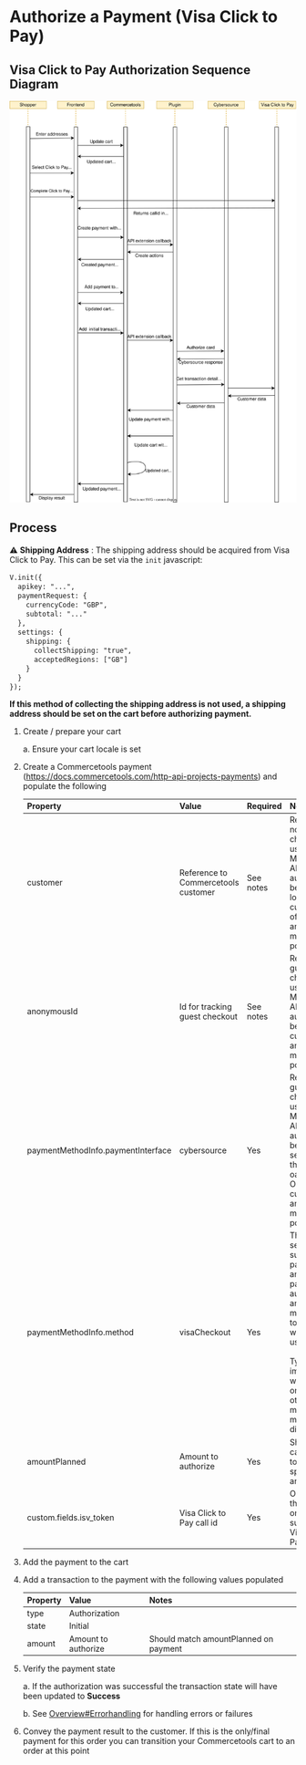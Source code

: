 # Authorize a Payment (Visa Click to Pay)

## Visa Click to Pay Authorization Sequence Diagram

![Visa Click to Pay Authorization flow](images/Authorization-Flow-Visa-ClicktoPay.svg)

## Process

⚠️ **Shipping Address** :
The shipping address should be acquired from Visa Click to Pay. This can be set via the `init` javascript:

    V.init({
      apikey: "...",
      paymentRequest: {
        currencyCode: "GBP",
        subtotal: "..."
      },
      settings: {
        shipping: {
          collectShipping: "true",
          acceptedRegions: ["GB"]
        }
      }
    });

**If this method of collecting the shipping address is not used, a shipping address should be set on the cart before authorizing payment.**

1.  Create / prepare your cart

    a. Ensure your cart locale is set

2.  Create a Commercetools payment
    (<https://docs.commercetools.com/http-api-projects-payments>) and
    populate the following

    | Property                           | Value                               | Required  | Notes                                                                                                                                                                                                                                                |
    | ---------------------------------- | ----------------------------------- | --------- | ---------------------------------------------------------------------------------------------------------------------------------------------------------------------------------------------------------------------------------------------------- |
    | customer                           | Reference to Commercetools customer | See notes | Required for non-guest checkout. If using MyPayments API this will automatically be set to the logged in customer. One of customer or anonymousId must be populated                                                                                  |
    | anonymousId                        | Id for tracking guest checkout      | See notes | Required for guest checkout. If using MyPayments API this will automatically be set. One of customer or anonymousId must be populated                                                                                                                |
    | paymentMethodInfo.paymentInterface | cybersource                         | Yes       | Required for guest checkout. If using MyPayments API this will automatically be set to the session id of the anonymous oauth token. One of customer or anonymousId must be populated                                                                 |
    | paymentMethodInfo.method           | visaCheckout                        | Yes       | The plugin is set up to support payments with and without payer authentication and the method is used to determine which is being used<br><br>Typically an implementation would choose one or the other and the method name may be different to this |
    | amountPlanned                      | Amount to authorize                 | Yes       | Should match cart gross total, unless split payments are being used                                                                                                                                                                                  |
    | custom.fields.isv_token            | Visa Click to Pay call id           | Yes       | Obtain from the 'callid' field on a successful Visa Click to Pay response                                                                                                                                                                            |

3.  Add the payment to the cart

4.  Add a transaction to the payment with the following values populated

    | Property | Value               | Notes                                 |
    | -------- | ------------------- | ------------------------------------- |
    | type     | Authorization       |                                       |
    | state    | Initial             |                                       |
    | amount   | Amount to authorize | Should match amountPlanned on payment |

5.  Verify the payment state

    a. If the authorization was successful the transaction state will have been updated to **Success**

    b. See [Overview\#Errorhandling](Overview.md#Errorhandling) for handling errors or failures

6.  Convey the payment result to the customer. If this is the only/final payment for this order you can transition your Commercetools cart to an order at this point
